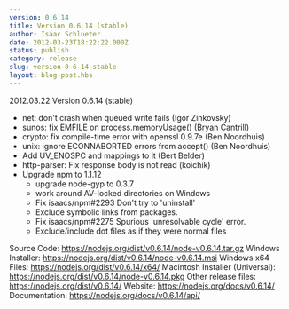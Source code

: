 ```yaml
---
version: 0.6.14
title: Version 0.6.14 (stable)
author: Isaac Schlueter
date: 2012-03-23T18:22:22.000Z
status: publish
category: release
slug: version-0-6-14-stable
layout: blog-post.hbs
---
```


2012.03.22 Version 0.6.14 (stable)
<ul>
<li>net: don&#39;t crash when queued write fails (Igor Zinkovsky)</li>
<li>sunos: fix EMFILE on process.memoryUsage() (Bryan Cantrill)</li>
<li>crypto: fix compile-time error with openssl 0.9.7e (Ben Noordhuis)</li>
<li>unix: ignore ECONNABORTED errors from accept() (Ben Noordhuis)</li>
<li>Add UV_ENOSPC and mappings to it (Bert Belder)</li>
<li>http-parser: Fix response body is not read (koichik)</li>
<li>Upgrade npm to 1.1.12
<ul>
  <li>upgrade node-gyp to 0.3.7</li>
  <li>work around AV-locked directories on Windows</li>
  <li>Fix isaacs/npm#2293 Don&#39;t try to &#39;uninstall&#39;</li>
  <li>Exclude symbolic links from packages.</li>
  <li>Fix isaacs/npm#2275 Spurious &#39;unresolvable cycle&#39; error.</li>
  <li>Exclude/include dot files as if they were normal files</li>
</ul>
</li>
</ul>

Source Code: <a href="https://nodejs.org/dist/v0.6.14/node-v0.6.14.tar.gz">https://nodejs.org/dist/v0.6.14/node-v0.6.14.tar.gz</a>
Windows Installer: <a href="https://nodejs.org/dist/v0.6.14/node-v0.6.14.msi">https://nodejs.org/dist/v0.6.14/node-v0.6.14.msi</a>
Windows x64 Files: <a href="https://nodejs.org/dist/v0.6.14/x64/">https://nodejs.org/dist/v0.6.14/x64/</a>
Macintosh Installer (Universal): <a href="https://nodejs.org/dist/v0.6.14/node-v0.6.14.pkg">https://nodejs.org/dist/v0.6.14/node-v0.6.14.pkg</a>
Other release files: <a href="https://nodejs.org/dist/v0.6.14/">https://nodejs.org/dist/v0.6.14/</a>
Website: <a href="https://nodejs.org/docs/v0.6.14/">https://nodejs.org/docs/v0.6.14/</a>
Documentation: <a href="https://nodejs.org/docs/v0.6.14/api/">https://nodejs.org/docs/v0.6.14/api/</a>
